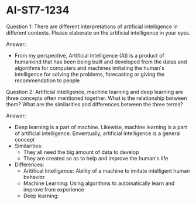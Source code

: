# AI-ST7-1234
Question 1: There are different interpretations of artificial intelligence in different contexts. Please elaborate on the artificial intelligence in your eyes.

Answer: 
  - From my perspective, Artificial Intelligence (AI) is a product of humankind that has been being built and developed from the datas and algorithms for computers and machines imitating the human's intelligence for solving the problems, forecasting or giving the recommendation to people

Question 2: Artificial intelligence, machine learning and deep learning are three concepts often mentioned together. What is the relationship between them? What are the similarities and differences between the three terms?

Answer:
  - Deep learning is a part of machine. Likewise, machine learning is a part of artificial intelligence. Enventually, artificial intelligence is a general concept
  - Similarities: 
      + They all need the big amount of data to develop
      + They are created so as to help and improve the human's life
  - Differences:
      + Aritifical Intelligence: Ability of a machine to imitate intelligent human behavior
      + Machine Learning: Using algorithms to automatically learn and improve from experience
      + Deep learning: 

